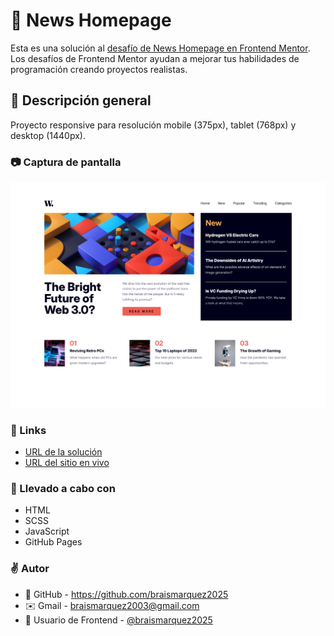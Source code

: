 # 📰 News Homepage

Esta es una solución al [desafío de News Homepage en Frontend Mentor](https://www.frontendmentor.io/challenges/news-homepage-H6SWTa1MFl). Los desafíos de Frontend Mentor ayudan a mejorar tus habilidades de programación creando proyectos realistas.

## 🔎 Descripción general
Proyecto responsive para resolución mobile (375px), tablet (768px) y desktop (1440px). 

### 📷 Captura de pantalla
![](./images/Frontend-Mentor-News-homepage-07-30-2025_01_26_PM.png)


### 🔗 Links
- [URL de la solución](https://www.frontendmentor.io/solutions/news-homepage-solution-yPZOAnEdQA)
- [URL del sitio en vivo](https://braismarquez2025.github.io/News-homepage/)


### 🔧 Llevado a cabo con
- HTML
- SCSS
- JavaScript
- GitHub Pages


### ✌️ Autor 
- 💼 GitHub - https://github.com/braismarquez2025
- ✉️ Gmail - braismarquez2003@gmail.com
- 👤 Usuario de Frontend - [@braismarquez2025](https://www.frontendmentor.io/profile/braismarquez2025)




